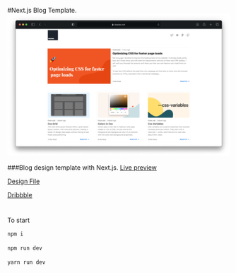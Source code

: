 #Next.js Blog Template.
![picture](public/cover/dasdas-blog-cover.jpg)

###Blog design template with Next.js.
[Live preview](https://nextjs-blog-template-gamma.vercel.app/)

[Design File](#)

[Dribbble](#)

#
To start
```
npm i

npm run dev 

yarn run dev
```
